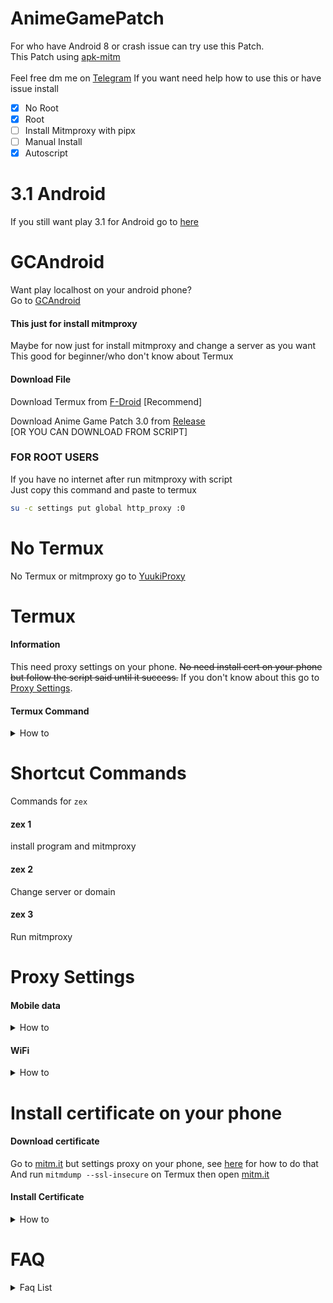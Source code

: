 # AnimeGamePatch
For who have Android 8 or crash issue can try use this Patch.<br />
This Patch using [apk-mitm](https://github.com/shroudedcode/apk-mitm)<br />
<br />Feel free dm me on [Telegram](https://t.me/ElashXander) If you want need help how to use this or have issue install
- [x] No Root
- [x] Root
- [ ] Install Mitmproxy with pipx
- [ ] Manual Install 
- [x] Autoscript

# 3.1 Android
If you still want play 3.1 for Android go to [here](https://elaxan.com/NotMain/)

# GCAndroid
Want play localhost on your android phone?\
Go to [GCAndroid](https://github.com/ElaXan/GCAndroid)

#### This just for install mitmproxy
Maybe for now just for install mitmproxy and change a server as you want<br />
This good for beginner/who don't know about Termux

#### Download File
Download Termux from [F-Droid](https://f-droid.org/repo/com.termux_118.apk) [Recommend]

Download Anime Game Patch 3.0 from [Release](https://github.com/ElaXan/AnimeGamePatch/releases/tag/3.0)\
[OR YOU CAN DOWNLOAD FROM SCRIPT]

### FOR ROOT USERS
If you have no internet after run mitmproxy with script\
Just copy this command and paste to termux
```bash
su -c settings put global http_proxy :0
```

# No Termux
No Termux or mitmproxy go to [YuukiProxy](https://github.com/ElaXan/YuukiProxy)

# Termux
#### Information
This need proxy settings on your phone. ~~No need install cert on your phone but follow the script said until it success.~~ If you don't know about this go to [Proxy Settings](https://github.com/ElaXan/AnimeGamePatch#proxy-settings).

#### Termux Command
<details markdown='1'><summary>How to</summary>

1. Enter command :\
`termux-setup-storage`
* Just allow it like this picture :
<img src="termuximg/termux-setup-storage.png" width="350">

2. Enter command : <br />

`termux-change-repo`\
~ Press on [OK] or Enter on your keyboard <br />
~ Select "Mirrors by A1batross" then Press [OK] <br />
* Do same like this Picture :
<img src="termuximg/termux-change-repo.png" width="350"/>

3. Enter command : <br />

```bash
pkg update && curl -Ls https://raw.githubusercontent.com/ElaXan/AnimeGamePatch/main/install.sh | bash
```
<br />
4. Enter command : <br />

```zex```
<br />~ If ask "motd (Y/I/N/O/D/Z) [default=N] ?" <br />
press Enter on your Keyboard <br />
<br />5. Follow what script said
<br />6. DONE✓

</details>

# Shortcut Commands
Commands for ```zex```
#### zex 1
install program and mitmproxy
#### zex 2
Change server or domain
#### zex 3
Run mitmproxy

# Proxy Settings
#### Mobile data
<details markdown='1'><summary>How to</summary>

go to settings and use search function, and search word `Access point Name` and click on **+**. Then enter Proxy and Port as like this picture :

<img src="img/apnmobiledata.png" width="350"/>

</details>


#### WiFi
<details markdown='1'><summary>How to</summary>
For WiFi just follow this picture : <br />

**Step 1**\
<img src="img/wifiproxy1.png" width="350"/>\
**Step 2**\
<img src="img/wifiproxy2.png" width="350"/>\
**Step 3**\
<img src="img/wifiproxy3.png" width="350"/>\
**Step 4**\
<img src="img/wifiproxy4.png" width="350"/>\
**Step 5**\
<img src="img/wifiproxy5.png" width="350"/>\
**Step 6**\
<img src="img/wifiproxy6.png" width="350"/>

</details>

# Install certificate on your phone
#### Download certificate
Go to [mitm.it](http://mitm.it) but settings proxy on your phone, see [here](https://github.com/ElaXan/AnimeGamePatch#proxy-settings) for how to do that
And run `mitmdump --ssl-insecure` on Termux then open [mitm.it](http://mitm.it)

#### Install Certificate 
<details markdown='1'><summary>How to</summary>
First open settings and search "CA Certificate" then follow this picture step by step<br />
<img src="imgcert/installcert1.png" width="350"/><br />

**Step 2**<br />
<img src="imgcert/installcert2.png" width="350"/><br />
**Step 3**<br />
<img src="imgcert/installcert3.png" width="350"/><br />
**Step 4**<br />
<img src="imgcert/installcert4.png" width="350"/><br />
**Step 5**(Done install certificate)<br />
<img src="imgcert/installcert5.png" width="350"/>

</details>

# FAQ
<details markdown='1'><summary>Faq List</summary>

#### How to play again? Does i need to follow [this](https://github.com/ElaXan/AnimeGamePatch/edit/main/README.md#termux) step again?
No. just enter command ```zex run``` then play Anime Game

#### I want to play other server. How to change server?
Using command ```zex dom``` and enter the server you want play!

#### Why it said "Password error" or trying enter username and password?
Check your Proxy settings on your phone

#### Why am I still on the original server?
Hmmm.. check your proxy on Settings. Set proxy to<br />Hostname : **127.0.0.1**<br />Port : **8080**<br />After set the Proxy go back to Termux and run command ```bash zex.sh```

#### Why i got Data Error?
Because you may the proxy not setting to<br /> Hostname : **127.0.0.1**<br />Port : **8080**<br />Try settings proxy and run ```zex run```

#### Why 0% Stuck loading?
Your data is missing, check it on settings app info, if less than 15GB (I think) you need to download again from original server

#### Why i got error when i install from [Termux](https://github.com/ElaXan/AnimeGamePatch/edit/main/README.md#termux)?
Try change your repo termux using ```termux-change-repo``` and follow [this](https://github.com/ElaXan/AnimeGamePatch#termux) step again<br />


</details>
